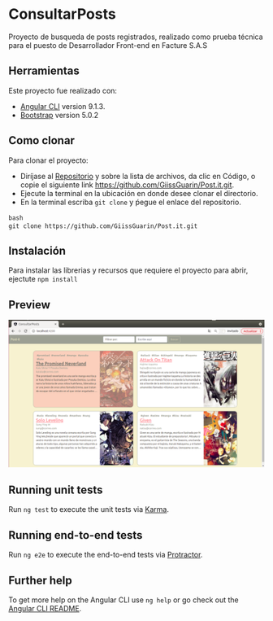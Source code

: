 # ConsultarPosts

Proyecto de busqueda de posts registrados, realizado como prueba técnica para el puesto de Desarrollador Front-end en Facture S.A.S 

## Herramientas 

Este proyecto fue realizado con:
* [Angular CLI](https://github.com/angular/angular-cli) version 9.1.3.
* [Bootstrap](https://github.com/twbs/bootstrap) version 5.0.2

## Como clonar

Para clonar el proyecto:
* Diríjase al [Repositorio](https://github.com/GiissGuarin/Post.it) y sobre la lista de archivos, da clic en Código, o copie el siguiente link https://github.com/GiissGuarin/Post.it.git.
* Ejecute la terminal en la ubicación en donde desee clonar el directorio.
* En la terminal escriba `git clone` y ṕegue el enlace del repositorio.
```
bash 
git clone https://github.com/GiissGuarin/Post.it.git
```

## Instalación 
Para instalar las librerias y recursos que requiere el proyecto para abrir, ejectute ``` npm install ``` 

## Preview

![](/evidence/vista_previa.png)


## Running unit tests

Run `ng test` to execute the unit tests via [Karma](https://karma-runner.github.io).

## Running end-to-end tests

Run `ng e2e` to execute the end-to-end tests via [Protractor](http://www.protractortest.org/).

## Further help

To get more help on the Angular CLI use `ng help` or go check out the [Angular CLI README](https://github.com/angular/angular-cli/blob/master/README.md).
